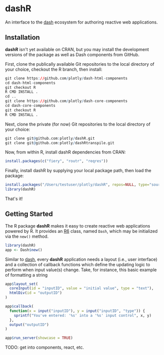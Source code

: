 # dashR

An interface to the [dash](https://github.com/plotly/dash-renderer) ecosystem for authoring reactive web applications.

## Installation

**dashR** isn't yet available on CRAN, but you may install the development versions of the package as well as Dash components from GitHub.

First, clone the publically available Git repositories to the local directory of your choice, checkout the R branch, then install:

```r
git clone https://github.com/plotly/dash-html-components
cd dash-html-components
git checkout R
R CMD INSTALL .
cd ..
git clone https://github.com/plotly/dash-core-components
cd dash-core-components
git checkout R
R CMD INSTALL .
```

Next, clone the private (for now) Git repositories to the local directory of your choice:
```r
git clone git@github.com:plotly/dashR.git
git clone git@github.com:plotly/dashRtranspile.git
```

Now, from within R, install dashR dependencies from CRAN:
```r
install.packages(c("fiery", "routr", "reqres"))
```

Finally, install dashR by supplying your local package path, then load the package:
```r
install.packages("/Users/testuser/plotly/dashR", repos=NULL, type="source")
library(dashR)
```

That's it!

## Getting Started

The R package **dashR** makes it easy to create reactive web applications powered by R. It provides an [R6](https://cran.r-project.org/web/packages/R6/index.html) class, named `Dash`, which may be initialized via the `new()` method.


```r
library(dashR)
app <- Dash$new()
```

Similar to [dash](https://github.com/plotly/dash), every **dashR** application needs a layout (i.e., user interface) and a collection of callback functions which define the updating logic to perform when input value(s) change. Take, for instance, this basic example of formatting a string 

```r
app$layout_set(
  coreInput(id = "inputID", value = "initial value", type = "text"),
  htmlDiv(id = "outputID")
)

app$callback(
  function(x = input("inputID"), y = input("inputID", "type")) {
    sprintf("You've entered: '%s' into a '%s' input control", x, y)
  },
  output("outputID")
)

app$run_server(showcase = TRUE)
```

TODO: get into components, react, etc.

